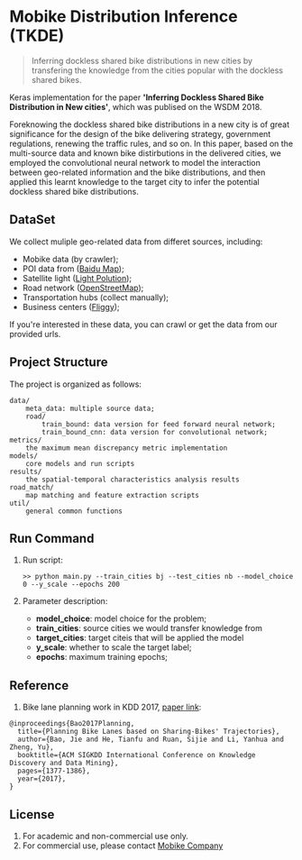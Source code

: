 # Mobike Distribution Inference (TKDE)

> Inferring dockless shared bike distributions in new cities by transfering the knowledge from the cities popular with the dockless shared bikes.

Keras implementation for the paper **'Inferring Dockless Shared Bike Distribution in New cities'**, which was publised on the WSDM 2018.

Foreknowing the dockless shared bike distributions in a new city is of great significance for the design of the bike delivering strategy, government regulations, renewing the traffic rules, and so on. In this paper, based on the multi-source data and known bike distirbutions in the delivered cities, we employed the convolutional neural network to model the interaction between geo-related information and the bike distributions, and then applied this learnt knowledge to the target city to infer the potential dockless shared bike distributions.


## DataSet

We collect muliple geo-related data from differet sources, including:
 
 * Mobike data (by crawler);
 * POI data from ([Baidu Map](http://lbsyun.baidu.com)); 
 * Satellite light ([Light Polution](https://www.lightpollutionmap.info));  
 * Road network ([OpenStreetMap](https://openstreetmap.org));
 * Transportation hubs (collect manually);
 * Business centers ([Fliggy](https://www.fliggy.com));

If you're interested in these data, you can crawl or get the data from our provided urls.



## Project Structure

The project is organized as follows: 
	
```
data/
	meta_data: multiple source data;
	road/
		train_bound: data version for feed forward neural network;
		train_bound_cnn: data version for convolutional network;
metrics/
	the maximum mean discrepancy metric implementation
models/
	core models and run scripts
results/
	the spatial-temporal characteristics analysis results
road_match/
	map matching and feature extraction scripts
util/
	general common functions
```

## Run Command
	
1. Run script:
	
	```
	>> python main.py --train_cities bj --test_cities nb --model_choice 0 --y_scale --epochs 200
	```
	
2. Parameter description:
	* **model_choice**: model choice for the problem;
	* **train_cities**: source cities we would transfer knowledge from
	* **target_cities**: target citeis that will be applied the model
	* **y_scale**: whether to scale the target label;
	* **epochs**: maximum training epochs;

<!--## Citation

If you use this code or the data for your research, please cite our paper:

```
@inproceedings{Liu2018Where,
  title={Where Will Dockless Shared Bikes be Stacked? — Parking Hotspots Detection in a New City},
  author={Liu, Zhaoyang and Shen, Yanyan and Zhu, Yanmin},
  booktitle={The 24th ACM SIGKDD International Conference on Knowledge Discovery & Data Mining},
  pages={378-386},
  year={2018},
}
```-->

## Reference

1. Bike lane planning work in KDD 2017, [paper link](https://www.microsoft.com/en-us/research/wp-content/uploads/2017/06/main-1.pdf):

```
@inproceedings{Bao2017Planning,
  title={Planning Bike Lanes based on Sharing-Bikes' Trajectories},
  author={Bao, Jie and He, Tianfu and Ruan, Sijie and Li, Yanhua and Zheng, Yu},
  booktitle={ACM SIGKDD International Conference on Knowledge Discovery and Data Mining},
  pages={1377-1386},
  year={2017},
}
```


## License

1. For academic and non-commercial use only.
2. For commercial use, please contact [Mobike Company](https://mobike.com/cn/)
    

